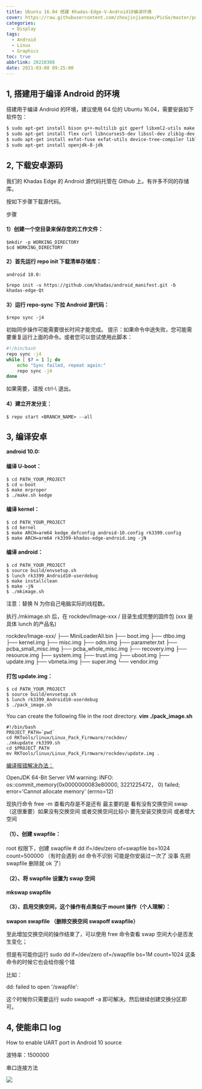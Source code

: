 ```yaml
---
title: Ubuntu 16.04 搭建 Khadas-Edge-V-Android10编译环境
cover: https://raw.githubusercontent.com/zhoujinjianmax/PicGo/master/post.cover.pictures/bing-wallpaper-2018.04.21.jpg
categories: 
  - Display
tags:
  - Android
  - Linux
  - Graphics
toc: true
abbrlink: 20210308
date: 2021-03-08 09:25:00
---
```



## 1, 搭建用于编译 Android 的环境
搭建用于编译 Android 的环境，建议使用 64 位的 Ubuntu 16.04，需要安装如下软件包：

``` bash
$ sudo apt-get install bison g++-multilib git gperf libxml2-utils make python-networkx zip
$ sudo apt-get install flex curl libncurses5-dev libssl-dev zlib1g-dev gawk minicom
$ sudo apt-get install exfat-fuse exfat-utils device-tree-compiler liblz4-tool
$ sudo apt-get install openjdk-8-jdk
```

## 2, 下载安卓源码

我们的 Khadas Edge 的 Android 源代码托管在 Github 上。有许多不同的存储库。

按如下步骤下载源代码。

步骤
#### 1）创建一个空目录来保存您的工作文件：

```
$mkdir -p WORKING_DIRECTORY
$cd WORKING_DIRECTORY
```

#### 2）首先运行 repo init 下载清单存储库：

```
android 10.0:

$repo init -u https://github.com/khadas/android_manifest.git -b khadas-edge-Qt
```

#### 3）运行 repo-sync 下拉 Android 源代码：

```
$repo sync -j4
```

初始同步操作可能需要很长时间才能完成。
提示：如果命令中途失败，您可能需要重复运行上面的命令。或者您可以尝试使用此脚本：

``` bash
#!/bin/bash
repo sync -j4
while [ $? = 1 ]; do
    echo "Sync failed, repeat again:"
    repo sync -j4
done
```

如果需要，请按 ctrl-\ 退出。

#### 4）建立开发分支：

```
$ repo start <BRANCH_NAME> --all
```

## 3, 编译安卓
**android 10.0:**
#### **编译 U-boot：**

```
$ cd PATH_YOUR_PROJECT
$ cd u-boot
$ make mrproper
$ ./make.sh kedge
```

#### 编译 kernel：

```
$ cd PATH_YOUR_PROJECT
$ cd kernel
$ make ARCH=arm64 kedge_defconfig android-10.config rk3399.config
$ make ARCH=arm64 rk3399-khadas-edge-android.img -jN
```

#### 编译 android：

```
$ cd PATH_YOUR_PROJECT
$ source build/envsetup.sh
$ lunch rk3399_Android10-userdebug
$ make installclean
$ make -jN
$ ./mkimage.sh
```

注意：替换 N 为你自己电脑实际的线程数。

执行./mkimage.sh 后，在 rockdev/Image-xxx / 目录生成完整的固件包 (xxx 是具体 lunch 的产品名)

rockdev/Image-xxx/
├── MiniLoaderAll.bin
├── boot.img
├── dtbo.img
├── kernel.img
├── misc.img
├── odm.img
├── parameter.txt
├── pcba_small_misc.img
├── pcba_whole_misc.img
├── recovery.img
├── resource.img
├── system.img
├── trust.img
├── uboot.img
├── update.img
├── vbmeta.img
├── super.img
└── vendor.img

####  **打包 update.img：**

```
$ cd PATH_YOUR_PROJECT
$ source build/envsetup.sh
$ lunch rk3399_Android10-userdebug
$ ./pack_image.sh
```

You can create the following file in the root directory.
**vim ./pack_image.sh**

```
#!/bin/bash
PROJECT_PATH=`pwd`
cd RKTools/linux/Linux_Pack_Firmware/rockdev/
./mkupdate_rk3399.sh
cd $PROJECT_PATH
mv RKTools/linux/Linux_Pack_Firmware/rockdev/update.img . 
```

[编译报错解决办法：](https://www.cnblogs.com/wang-yaz/p/9395005.html)

OpenJDK 64-Bit Server VM warning: INFO: os::commit_memory(0x0000000083e80000, 3221225472， 0) failed; error='Cannot allocate memory' (errno=12)

现执行命令 free -m 查看内存是不是还有 最主要的是 看有没有交换空间 swap （这很重要）如果没有交换空间 或者交换空间比较小  要先安装交换空间 或者增大空间 

#### （1）、创建 swapfile：

root 权限下，创建 swapfile  # dd  if=/dev/zero  of=swapfile  bs=1024  count=500000  （有时会遇到 dd 命令不识别 可能是你安装过一次了 没事 先把 swapfile 删除就 ok 了）

#### （2）、将 swapfile 设置为 swap 空间

 **mkswap swapfile**

#### （3）、启用交换空间，这个操作有点类似于 mount 操作（个人理解）：

**swapon  swapfile （删除交换空间 swapoff swapfile）**

至此增加交换空间的操作结束了，可以使用 free 命令查看 swap 空间大小是否发生变化；

但是有可能你运行 sudo dd if=/dev/zero of=/swapfile bs=1M count=1024 这条命令的时候它也会给你报个错

比如：

dd: failed to open '/swapfile': 

这个时候你只需要运行 sudo swapoff -a 即可解决。然后继续创建交换分区即可。

## 4, 使能串口 log
How to enable UART port in Android 10 source

波特率：1500000

串口连接方法

![](https://raw.githubusercontent.com/zhoujinjianmax/PicGo/master/Android10.Display.0/How2Connect2SerialForDebug.jpg)



